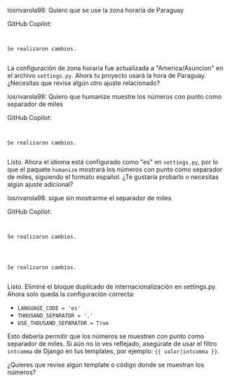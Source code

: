 losrivarola98: Quiero que se use la zona horaria de Paraguay

GitHub Copilot: 
```


Se realizaron cambios.


```
La configuración de zona horaria fue actualizada a "America/Asuncion" en el archivo `settings.py`. Ahora tu proyecto usará la hora de Paraguay. ¿Necesitas que revise algún otro ajuste relacionado?

losrivarola98: Quiero que humanize muestre los números con punto como separador de miles

GitHub Copilot: 
```


Se realizaron cambios.


```
Listo. Ahora el idioma está configurado como "es" en `settings.py`, por lo que el paquete `humanize` mostrará los números con punto como separador de miles, siguiendo el formato español. ¿Te gustaría probarlo o necesitas algún ajuste adicional?

losrivarola98: sigue sin mostrarme el separador de miles

GitHub Copilot: 
```


Se realizaron cambios.


```

```


Se realizaron cambios.


```
Listo. Eliminé el bloque duplicado de internacionalización en settings.py. Ahora solo queda la configuración correcta:

- `LANGUAGE_CODE = 'es'`
- `THOUSAND_SEPARATOR = '.'`
- `USE_THOUSAND_SEPARATOR = True`

Esto debería permitir que los números se muestren con punto como separador de miles. Si aún no lo ves reflejado, asegúrate de usar el filtro `intcomma` de Django en tus templates, por ejemplo: `{{ valor|intcomma }}`.

¿Quieres que revise algún template o código donde se muestran los números?